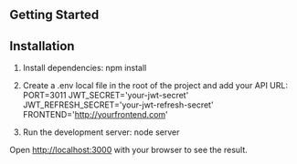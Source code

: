 ## Getting Started

## Installation
1. Install dependencies:
npm install

2. Create a .env local file in the root of the project and add your API URL:
PORT=3011
JWT_SECRET='your-jwt-secret'
JWT_REFRESH_SECRET='your-jwt-refresh-secret'
FRONTEND='http://yourfrontend.com'

3. Run the development server:
node server

Open [http://localhost:3000](http://localhost:3000) with your browser to see the result.

